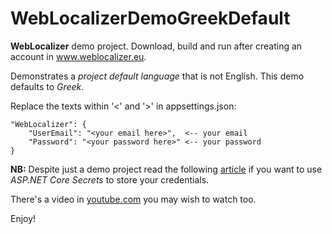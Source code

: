 # WebLocalizerDemoGreekDefault

**WebLocalizer** demo project. Download, build and run after creating an account in www.weblocalizer.eu. 

Demonstrates a *project default language* that is not English. This demo defaults to *Greek*.

Replace the texts within '<' and '>' in appsettings.json:

    "WebLocalizer": {
        "UserEmail": "<your email here>",  <-- your email
        "Password": "<your password here>" <-- your password
    }
 
 **NB:** Despite just a demo project read the following <a target="_blank" href="https://docs.microsoft.com/en-us/aspnet/core/security/app-secrets?view=aspnetcore-6.0&tabs=windows">article</a> if you want to use *ASP.NET Core Secrets* to store your credentials. 

There's a video in <a target="_blank" href="https://www.youtube.com/watch?v=RFJMKX8FULM">youtube.com</a> you may wish to watch too.

Enjoy!
